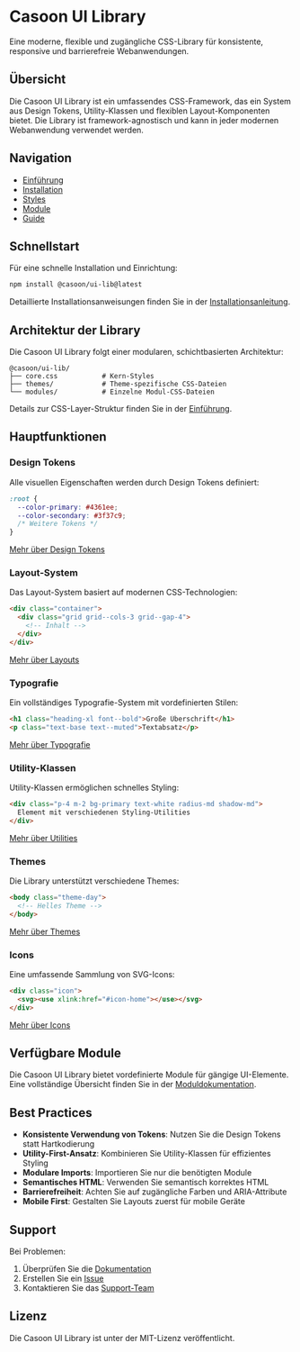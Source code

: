 # Casoon UI Library

Eine moderne, flexible und zugängliche CSS-Library für konsistente, responsive und barrierefreie Webanwendungen.

## Übersicht

Die Casoon UI Library ist ein umfassendes CSS-Framework, das ein System aus Design Tokens, Utility-Klassen und flexiblen Layout-Komponenten bietet. Die Library ist framework-agnostisch und kann in jeder modernen Webanwendung verwendet werden.

## Navigation

- [Einführung](/getting-started/index)
- [Installation](/getting-started/installation)
- [Styles](/getting-started/styles)
- [Module](/modules/)
- [Guide](/guide/)

## Schnellstart

Für eine schnelle Installation und Einrichtung:

```bash
npm install @casoon/ui-lib@latest
```

Detaillierte Installationsanweisungen finden Sie in der [Installationsanleitung](/getting-started/installation).

## Architektur der Library

Die Casoon UI Library folgt einer modularen, schichtbasierten Architektur:

```
@casoon/ui-lib/
├── core.css           # Kern-Styles
├── themes/            # Theme-spezifische CSS-Dateien
└── modules/           # Einzelne Modul-CSS-Dateien
```

Details zur CSS-Layer-Struktur finden Sie in der [Einführung](/getting-started/index).

## Hauptfunktionen

### Design Tokens

Alle visuellen Eigenschaften werden durch Design Tokens definiert:

```css
:root {
  --color-primary: #4361ee;
  --color-secondary: #3f37c9;
  /* Weitere Tokens */
}
```

[Mehr über Design Tokens](/getting-started/tokens)

### Layout-System

Das Layout-System basiert auf modernen CSS-Technologien:

```html
<div class="container">
  <div class="grid grid--cols-3 grid--gap-4">
    <!-- Inhalt -->
  </div>
</div>
```

[Mehr über Layouts](/getting-started/layout)

### Typografie

Ein vollständiges Typografie-System mit vordefinierten Stilen:

```html
<h1 class="heading-xl font--bold">Große Überschrift</h1>
<p class="text-base text--muted">Textabsatz</p>
```

[Mehr über Typografie](/getting-started/typography)

### Utility-Klassen

Utility-Klassen ermöglichen schnelles Styling:

```html
<div class="p-4 m-2 bg-primary text-white radius-md shadow-md">
  Element mit verschiedenen Styling-Utilities
</div>
```

[Mehr über Utilities](/getting-started/utilities)

### Themes

Die Library unterstützt verschiedene Themes:

```html
<body class="theme-day">
  <!-- Helles Theme -->
</body>
```

[Mehr über Themes](/getting-started/themes)

### Icons

Eine umfassende Sammlung von SVG-Icons:

```html
<div class="icon">
  <svg><use xlink:href="#icon-home"></use></svg>
</div>
```

[Mehr über Icons](/getting-started/iconsets)

## Verfügbare Module

Die Casoon UI Library bietet vordefinierte Module für gängige UI-Elemente. Eine vollständige Übersicht finden Sie in der [Moduldokumentation](/modules/).

## Best Practices

- **Konsistente Verwendung von Tokens**: Nutzen Sie die Design Tokens statt Hartkodierung
- **Utility-First-Ansatz**: Kombinieren Sie Utility-Klassen für effizientes Styling
- **Modulare Imports**: Importieren Sie nur die benötigten Module
- **Semantisches HTML**: Verwenden Sie semantisch korrektes HTML
- **Barrierefreiheit**: Achten Sie auf zugängliche Farben und ARIA-Attribute
- **Mobile First**: Gestalten Sie Layouts zuerst für mobile Geräte

## Support

Bei Problemen:
1. Überprüfen Sie die [Dokumentation](https://github.com/casoon/ui-lib)
2. Erstellen Sie ein [Issue](https://github.com/casoon/ui-lib/issues)
3. Kontaktieren Sie das [Support-Team](mailto:support@casoon.com)

## Lizenz

Die Casoon UI Library ist unter der MIT-Lizenz veröffentlicht. 